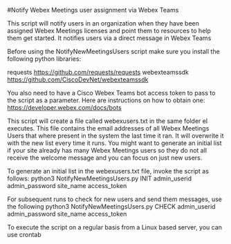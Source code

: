 #Notify Webex Meetings user assignment via Webex Teams

This script will notify users in an organization when they have been assigned Webex Meetings licenses and point
them to resources to help them get started. It notifies users via a direct message in Webex Teams

Before using the NotifyNewMeetingsUsers script make sure you install the following python libraries:

requests  https://github.com/requests/requests
webexteamssdk  https://github.com/CiscoDevNet/webexteamssdk

You also need to have a Cisco Webex Teams bot access token to pass to the script as a parameter. 
Here are instructions on how to obtain one: https://developer.webex.com/docs/bots

This script will create a file called webexusers.txt in the same folder el executes. This file contains
the email addresses of all Webex Meetings Users that where present in the system the last time it ran. 
It will overwrite it with the new list every time it runs. 
You might want to generate an initial list if your site already has many Webex Meetings users so they
do not all receive the welcome message and you can focus on just new users. 

To generate an initial list in the webexusers.txt file, invoke the script as follows:
python3 NotifyNewMeetingsUsers.py INIT admin_userid admin_password site_name access_token

For subsequent runs to check for new users and send them messages, use the following 
python3 NotifyNewMeetingsUsers.py CHECK admin_userid admin_password site_name access_token

To execute the script on a regular basis from a Linux based server, you can use crontab 





